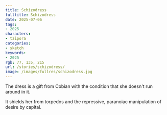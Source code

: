```yaml
---
title: Schizodress
fulltitle: Schizodress
date: 2025-07-06
tags:
- 2025
characters:
- tzipora
categories:
- sketch
keywords:
- 2025
rgb: 77, 135, 215
url: /stories/schizodress/
image: /images/fullres/schizodress.jpg
---
```

The dress is a gift from Cobian with the condition that she doesn't run around in it. 

It shields her from torpedos and the repressive, paranoiac manipulation of desire by capital.